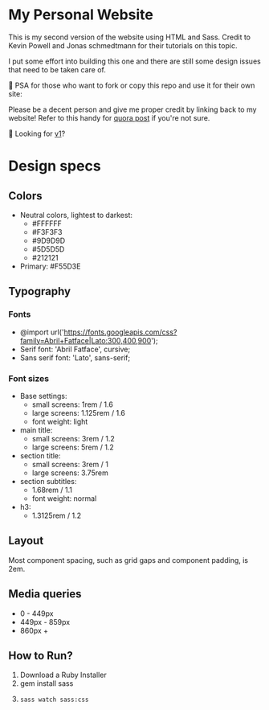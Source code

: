 # My Personal Website

This is my second version of the website using HTML and Sass. Credit to Kevin Powell and Jonas schmedtmann for their tutorials on this topic.

I put some effort into building this one and there are still some design issues that need to be taken care of.

📢 PSA for those who want to fork or copy this repo and use it for their own site:

Please be a decent person and give me proper credit by linking back to my website! Refer to this handy for [quora post](https://www.quora.com/Is-it-bad-to-copy-other-peoples-code) if you're not sure.

👀 Looking for [v1](https://github.com/PintoGideon/Portfolio)?

# Design specs

## Colors

- Neutral colors, lightest to darkest:
  - #FFFFFF
  - #F3F3F3
  - #9D9D9D
  - #5D5D5D
  - #212121
- Primary: #F55D3E

## Typography

### Fonts

- @import url('https://fonts.googleapis.com/css?family=Abril+Fatface|Lato:300,400,900');
- Serif font: 'Abril Fatface', cursive;
- Sans serif font: 'Lato', sans-serif;

### Font sizes

- Base settings:
  - small screens: 1rem / 1.6
  - large screens: 1.125rem / 1.6
  - font weight: light
- main title:
  - small screens: 3rem / 1.2
  - large screens: 5rem / 1.2
- section title:
  - small screens: 3rem / 1
  - large screens: 3.75rem
- section subtitles:
  - 1.68rem / 1.1
  - font weight: normal
- h3:
  - 1.3125rem / 1.2

## Layout

Most component spacing, such as grid gaps and component padding, is 2em.

## Media queries

- 0 - 449px
- 449px - 859px
- 860px +

## How to Run?

1. Download a Ruby Installer
2. gem install sass
3. ```
   sass watch sass:css

   ```
